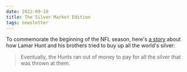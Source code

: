 ```yaml
---
date: 2022-09-10
title: The Silver Market Edition
tags: newsletter
---
```


To commemorate the beginning of the NFL season, here's [a story](https://priceonomics.com/how-the-hunt-brothers-cornered-the-silver-market/) about how Lamar Hunt and his brothers tried to buy up all the world's silver:

> Eventually, the Hunts ran out of money to pay for all the silver that was thrown at them.
